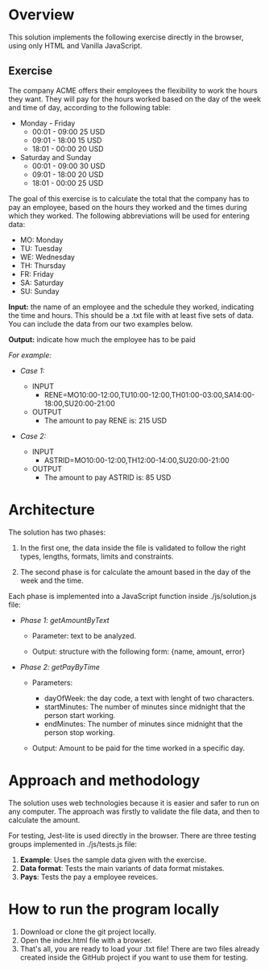 # Overview
This solution implements the following exercise directly in the browser, using only HTML and Vanilla JavaScript.

## Exercise
The company ACME offers their employees the flexibility to work the hours they want. They will pay for the hours worked based on the day of the week and time of day, according to the following table:
* Monday - Friday
  * 00:01 - 09:00 25 USD
  * 09:01 - 18:00 15 USD
  * 18:01 - 00:00 20 USD
* Saturday and Sunday
  * 00:01 - 09:00 30 USD
  * 09:01 - 18:00 20 USD
  * 18:01 - 00:00 25 USD

The goal of this exercise is to calculate the total that the company has to pay an employee, based on the hours they worked and the times during which they worked. The following abbreviations will be used for entering data:
* MO: Monday
* TU: Tuesday
* WE: Wednesday
* TH: Thursday
* FR: Friday
* SA: Saturday
* SU: Sunday

**Input:** the name of an employee and the schedule they worked, indicating the time and hours. This should be a .txt file with at least five sets of data. You can include the data from our two examples below.

**Output:** indicate how much the employee has to be paid

*For example:*

* *Case 1:*
  * INPUT
    * RENE=MO10:00-12:00,TU10:00-12:00,TH01:00-03:00,SA14:00-18:00,SU20:00-21:00
  * OUTPUT
    * The amount to pay RENE is: 215 USD

* *Case 2:*
  * INPUT
    * ASTRID=MO10:00-12:00,TH12:00-14:00,SU20:00-21:00
  * OUTPUT
    * The amount to pay ASTRID is: 85 USD

# Architecture
The solution has two phases: 
1. In the first one, the data inside the file is validated to follow the right types, lengths, formats, limits and constraints.

1. The second phase is for calculate the amount based in the day of the week and the time. 

Each phase is implemented into a JavaScript function inside ./js/solution.js file:

* *Phase 1: getAmountByText*
  * Parameter: text to be analyzed.
  
  * Output: structure with the following form: {name, amount, error}

* *Phase 2: getPayByTime*
  * Parameters:
    * dayOfWeek: the day code, a text with lenght of two characters. 
    * startMinutes: The number of minutes since midnight that the person start working. 
    * endMinutes: The number of minutes since midnight that the person stop working.

  * Output: Amount to be paid for the time worked in a specific day.

# Approach and methodology
The solution uses web technologies because it is easier and safer to run on any computer. The approach was firstly to validate the file data, and then to calculate the amount.  

For testing, Jest-lite is used directly in the browser. There are three testing groups implemented in ./js/tests.js file:

1. **Example**: Uses the sample data given with the exercise.
1. **Data format**: Tests the main variants of data format mistakes.
1. **Pays**: Tests the pay a employee reveices.

# How to run the program locally
1. Download or clone the git project locally.
1. Open the index.html file with a browser.
1. That's all, you are ready to load your .txt file! There are two files already created inside the GitHub project if you want to use them for testing.  
